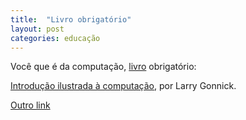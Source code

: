 ```yaml
---
title:  "Livro obrigatório"
layout: post
categories: educação 
---
```


Você que é da computação, [livro][pdf] obrigatório:

[Introdução ilustrada à computação][intro], por Larry Gonnick. 

[Outro link][link]

[intro]: https://datassette.org/livros/diversos-computadores-livros/introducao-ilustrada-computacao 
[pdf]: https://datassette.nyc3.cdn.digitaloceanspaces.com/livros/introducao.ilustrada.ao_.computador.pdf 
[link]: https://docs.google.com/viewer?a=v&pid=sites&srcid=ZGVmYXVsdGRvbWFpbnxwcm9mMjAxNHNpZ3xneDo0YTI1NjkxZDgyNTg5NWQw 